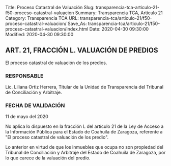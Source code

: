 Title: Proceso Catastral de Valuación
Slug: transparencia-tca-articulo-21-f50-proceso-catastral-valuacion
Summary: Transparencia TCA, Artículo 21
Category: Transparencia TCA
URL: transparencia-tca/articulo-21/f50-proceso-catastral-valuacion/
Save_As: transparencia-tca/articulo-21/f50-proceso-catastral-valuacion/index.html
Date: 2020-04-30 09:30:00
Modified: 2020-04-30 09:30:00


## ART. 21, FRACCIÓN L. VALUACIÓN DE PREDIOS

El proceso catastral de valuación de los predios.

### RESPONSABLE

Lic. Liliana Ortiz Herrera, Titular de la Unidad de Transparencia del Tribunal de Conciliación y Arbitraje.

### FECHA DE VALIDACIÓN

11 de mayo del 2020

No aplica lo dispuesto en la fracción L del artículo 21 de la Ley de Acceso a la Información Pública para el Estado de Coahuila de Zaragoza, referente a "El proceso catastral de valuación de los predio".

Lo anterior en virtud de que los inmuebles que ocupa no son propiedad del Tribunal de Conciliación y Arbitraje del Estado de Coahuila de Zaragoza, por lo que carece de la valuación del predio.


